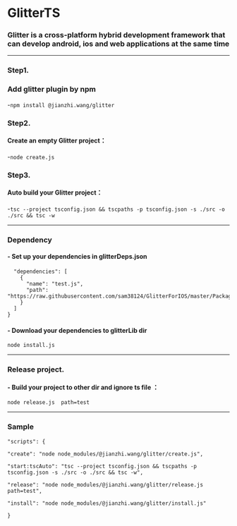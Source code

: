 # GlitterTS

### Glitter is a cross-platform hybrid development framework that can develop android, ios and web applications at the same time

-------

### Step1.

### Add glitter plugin by npm

-`npm install @jianzhi.wang/glitter`

### Step2.

#### Create an empty Glitter project：

-`node create.js`

### Step3.

#### Auto build your Glitter project：

-```tsc --project tsconfig.json && tscpaths -p tsconfig.json -s ./src -o ./src && tsc -w```

-------
### Dependency

#### - Set up your dependencies in glitterDeps.json
``` {
  "dependencies": [
    {
      "name": "test.js",
      "path": "https://raw.githubusercontent.com/sam38124/GlitterForIOS/master/Package.resolved"
    }
  ]
}  
```
#### - Download your dependencies to glitterLib dir
```node install.js```

-------
### Release project.

#### - Build your project to other dir and ignore ts file ：

`node release.js  path=test`


-------

### Sample

```
"scripts": {

"create": "node node_modules/@jianzhi.wang/glitter/create.js",  

"start:tscAuto": "tsc --project tsconfig.json && tscpaths -p tsconfig.json -s ./src -o ./src && tsc -w",

"release": "node node_modules/@jianzhi.wang/glitter/release.js  path=test",

"install": "node node_modules/@jianzhi.wang/glitter/install.js"

}
```